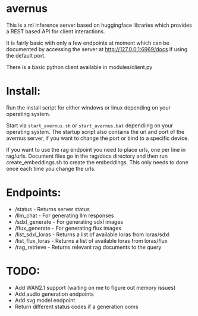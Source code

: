 # avernus

This is a ml inference server based on huggingface libraries which provides a REST based API for client interactions.

It is fairly basic with only a few endpoints at moment which can be documented by accessing the server at http://127.0.0.1:6969/docs if using the default port.

There is a basic python client available in modules/client.py

# Install:
Run the install script for either windows or linux depending on your operating system.

Start via `start_avernus.sh` or `start_avernus.bat` dependiing on your operating system. The startup script also contains the url and port of the avernus server, if you want to change the port or bind to a specific device.

If you want to use the rag endpoint you need to place urls, one per line in rag/urls. Document files go in the rag/docs directory and then run create_embeddings.sh to create the embeddings. This only needs to done once each time you change the urls.

# Endpoints:

- /status - Returns server status
- /llm_chat - For generating llm responses
- /sdxl_generate - For generating sdxl images
- /flux_generate - For generating flux images
- /list_sdxl_loras - Returns a list of available loras from loras/sdxl
- /list_flux_loras - Returns a list of available loras from loras/flux
- /rag_retrieve - Returns relevant rag documents to the query

# TODO:

- Add WAN2.1 support (waiting on me to figure out memory issues)
- Add audio generation endpoints
- Add svg model endpoint
- Return different status codes if a generation ooms

